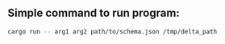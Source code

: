 ## Simple command to run program:
```bash
cargo run -- arg1 arg2 path/to/schema.json /tmp/delta_path
```